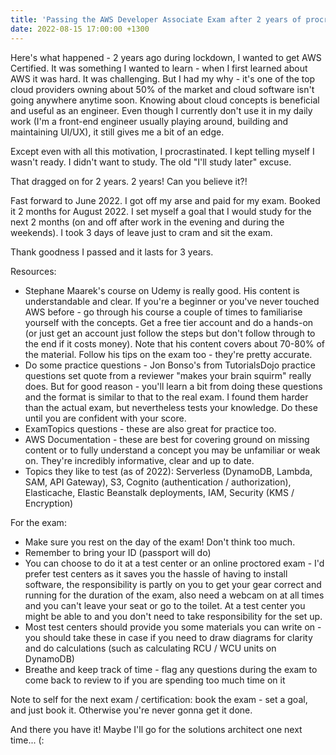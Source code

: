 ```yaml
---
title: 'Passing the AWS Developer Associate Exam after 2 years of procrastination'
date: 2022-08-15 17:00:00 +1300
---
```


Here's what happened - 2 years ago during lockdown, I wanted to get AWS Certified. It was something I wanted to learn - when I first learned about AWS it was hard. It was challenging. But I had my why - it's one of the top cloud providers owning about 50% of the market and cloud software isn't going anywhere anytime soon. Knowing about cloud concepts is beneficial and useful as an engineer. Even though I currently don't use it in my daily work (I'm a front-end engineer usually playing around, building and maintaining UI/UX), it still gives me a bit of an edge.

Except even with all this motivation, I procrastinated. I kept telling myself I wasn't ready. I didn't want to study. The old "I'll study later" excuse.

That dragged on for 2 years. 2 years! Can you believe it?!

Fast forward to June 2022. I got off my arse and paid for my exam. Booked it 2 months for August 2022. I set myself a goal that I would study for the next 2 months (on and off after work in the evening and during the weekends). I took 3 days of leave just to cram and sit the exam.

Thank goodness I passed and it lasts for 3 years.

Resources:

- Stephane Maarek's course on Udemy is really good. His content is understandable and clear. If you're a beginner or you've never touched AWS before - go through his course a couple of times to familiarise yourself with the concepts. Get a free tier account and do a hands-on (or just get an account just follow the steps but don't follow through to the end if it costs money). Note that his content covers about 70-80% of the material. Follow his tips on the exam too - they're pretty accurate.
- Do some practice questions - Jon Bonso's from TutorialsDojo practice questions set quote from a reviewer "makes your brain squirm" really does. But for good reason - you'll learn a bit from doing these questions and the format is similar to that to the real exam. I found them harder than the actual exam, but nevertheless tests your knowledge. Do these until you are confident with your score.
- ExamTopics questions - these are also great for practice too.
- AWS Documentation - these are best for covering ground on missing content or to fully understand a concept you may be unfamiliar or weak on. They're incredibly informative, clear and up to date.
- Topics they like to test (as of 2022): Serverless (DynamoDB, Lambda, SAM, API Gateway), S3, Cognito (authentication / authorization), Elasticache, Elastic Beanstalk deployments, IAM, Security (KMS / Encryption)

For the exam:

- Make sure you rest on the day of the exam! Don't think too much.
- Remember to bring your ID (passport will do)
- You can choose to do it at a test center or an online proctored exam - I'd prefer test centers as it saves you the hassle of having to install software, the responsibility is partly on you to get your gear correct and running for the duration of the exam, also need a webcam on at all times and you can't leave your seat or go to the toilet. At a test center you might be able to and you don't need to take responsibility for the set up.
- Most test centers should provide you some materials you can write on - you should take these in case if you need to draw diagrams for clarity and do calculations (such as calculating RCU / WCU units on DynamoDB)
- Breathe and keep track of time - flag any questions during the exam to come back to review to if you are spending too much time on it

Note to self for the next exam / certification: book the exam - set a goal, and just book it. Otherwise you're never gonna get it done.

And there you have it! Maybe I'll go for the solutions architect one next time... (:
